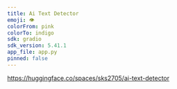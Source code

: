 ```yaml
---
title: Ai Text Detector
emoji: 👁
colorFrom: pink
colorTo: indigo
sdk: gradio
sdk_version: 5.41.1
app_file: app.py
pinned: false
---
```


https://huggingface.co/spaces/sks2705/ai-text-detector
